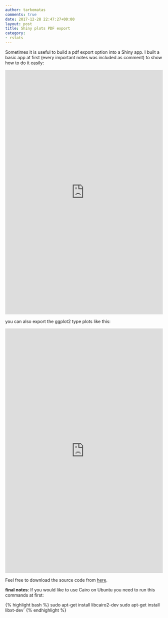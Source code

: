 ```yaml
---
author: tarkomatas
comments: true
date: 2017-12-28 22:47:27+00:00
layout: post
title: Shiny plots PDF export
category:
- rstats
---
```


Sometimes it is useful to build a pdf export option into a Shiny app. I built a basic app at first (every important notes was included as comment) to show how to do it easily:

<iframe src="https://myhappydata.shinyapps.io/pdf_export/" style="border: none; width: 100%; height: 780px;"></iframe>

you can also export the ggplot2 type plots like this:

<iframe src="https://myhappydata.shinyapps.io/pdf_export_ggplot/" style="border: none; width: 100%; height: 780px;"></iframe>

Feel free to download the source code from [here](https://github.com/tarkomatas/shiny_pdf_export).

**final notes**: If you would like to use Cairo on Ubuntu you need to run this commands at first:

{% highlight bash %}
sudo apt-get install libcairo2-dev
sudo apt-get install libxt-dev`
{% endhighlight %}
